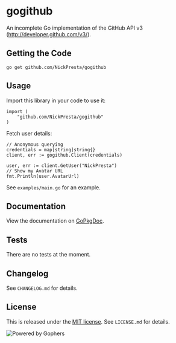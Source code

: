 # gogithub

An incomplete Go implementation of the GitHub API v3 (http://developer.github.com/v3/).

## Getting the Code

    go get github.com/NickPresta/gogithub

## Usage

Import this library in your code to use it:

    import (
        "github.com/NickPresta/gogithub"
    )

Fetch user details:

    // Anonymous querying
    credentials = map[string]string{}
    client, err := gogithub.Client(credentials)

    user, err := client.GetUser("NickPresta")
    // Show my Avatar URL
    fmt.Println(user.AvatarUrl)

See `examples/main.go` for an example.

## Documentation

View the documentation on
[GoPkgDoc](http://go.pkgdoc.org/github.com/NickPresta/gogithub).

## Tests

There are no tests at the moment.

## Changelog

See `CHANGELOG.md` for details.

## License

This is released under the
[MIT license](http://www.opensource.org/licenses/mit-license.php).
See `LICENSE.md` for details.

![Powered by Gophers](http://i.imgur.com/SwkPj.png "Powered by Gophers")
